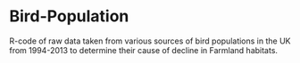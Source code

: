 # Bird-Population
R-code of raw data taken from various sources of bird populations in the UK from 1994-2013 to determine their cause of decline in Farmland habitats.
